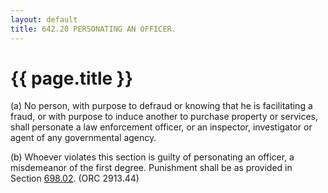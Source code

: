 ```yaml
---
layout: default 
title: 642.20 PERSONATING AN OFFICER.
---
```


{{ page.title }}
================

​(a) No person, with purpose to defraud or knowing that he is
facilitating a fraud, or with purpose to induce another to purchase
property or services, shall personate a law enforcement officer, or an
inspector, investigator or agent of any governmental agency.

​(b) Whoever violates this section is guilty of personating an officer,
a misdemeanor of the first degree. Punishment shall be as provided in
Section [698.02](38e2f631.html). (ORC 2913.44)
